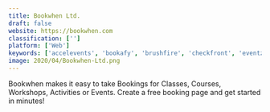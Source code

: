 ```yaml
---
title: Bookwhen Ltd.
draft: false 
website: https://bookwhen.com
classification: ['']
platform: ['Web']
keywords: ['accelevents', 'bookafy', 'brushfire', 'checkfront', 'eventzilla', 'idosell_booking', 'mindbody', 'reservio', 'simplybook.me', 'thundertix', 'ticket_tailor', 'ticketpeak', 'ticketsource', 'ticketbud', 'ticketinghub', 'tix', 'verlocal_pro', 'accesso_showare', 'allcal']
image: 2020/04/Bookwhen-Ltd.png
---
```

Bookwhen makes it easy to take Bookings for Classes, Courses, Workshops, Activities or Events. Create a free booking page and get started in minutes!